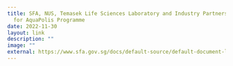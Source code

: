 ```yaml
---
title: SFA, NUS, Temasek Life Sciences Laboratory and Industry Partners sign MOU
  for AquaPolis Programme
date: 2022-11-30
layout: link
description: ""
image: ""
external: https://www.sfa.gov.sg/docs/default-source/default-document-library/press-release-aquapolis-mou_sfa-nus--tll_30nov22.pdf
---
```

